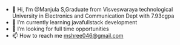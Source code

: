 - 👋 Hi, I’m @Manjula S,Graduate from Visveswaraya technological University in Electronics and Communication Dept with 7.93cgpa
- 🌱 I’m currently learning javafullstack development
- 💞️ I’m looking for full time opportunities
- 📫 How to reach me mshree046@gmail.com

<!---
ManjulaShivashankar/ManjulaShivashankar is a ✨ special ✨ repository because its `README.md` (this file) appears on your GitHub profile.
You can click the Preview link to take a look at your changes.
--->

